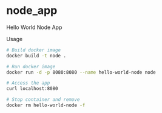 # node_app
Hello World Node App

Usage

```sh
# Build docker image
docker build -t node .

# Run docker image
docker run -d -p 8080:8080 --name hello-world-node node

# Access the app
curl localhost:8080
```

```sh
# Stop container and remove
docker rm hello-world-node -f
```

